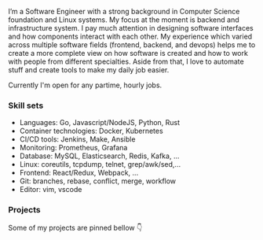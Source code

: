 I’m a Software Engineer with a strong background in Computer Science foundation and Linux systems. My focus at the moment is backend and infrastructure system. I pay much attention in designing software interfaces and how components interact with each other. My experience which varied across multiple software fields (frontend, backend, and devops) helps me to create a more complete view on how software is created and how to work with people from different specialties. Aside from that, I love to automate stuff and create tools to make my daily job easier.

Currently I'm open for any partime, hourly jobs.

### Skill sets
- Languages: Go, Javascript/NodeJS, Python, Rust
- Container technologies: Docker, Kubernetes
- CI/CD tools: Jenkins, Make, Ansible
- Monitoring: Prometheus, Grafana
- Database: MySQL, Elasticsearch, Redis, Kafka, ...
- Linux: coreutils, tcpdump, telnet, grep/awk/sed,...
- Frontend: React/Redux, Webpack, ...
- Git: branches, rebase, conflict, merge, workflow
- Editor: vim, vscode

### Projects

Some of my projects are pinned bellow :point_down:

